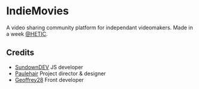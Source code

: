 # IndieMovies
A video sharing community platform for independant videomakers. Made in a week <a href="https://github.com/hetic">@HETIC</a>.

## Credits
* <a href="https://github.com/SundownDEV">SundownDEV</a> JS developer
* <a href="https://github.com/Paulehair">Paulehair</a> Project director & designer
* <a href="https://github.com/Geoffrey28">Geoffrey28</a> Front developer
